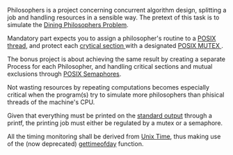 Philosophers is a project concerning concurrent algorithm design, splitting a job and handling resources in a sensible way. The pretext of this task is to simulate the <a href="https://en.wikipedia.org/wiki/Dining_philosophers_problem" target="_blank">Dining Philosophers Problem</a>.

Mandatory part expects you to assign a philosopher's routine to a <a href="https://it.wikipedia.org/wiki/POSIX_Threads" target="_blank"> POSIX thread</a>, and protect each <a href="https://en.wikipedia.org/wiki/Critical_section" target="_blank"> crytical section </a> with a designated <a href="https://en.wikipedia.org/wiki/Lock_(computer_science)" target="_blank"> POSIX MUTEX </a>.

The bonus project is about achieving the same result by creating a separate Process for each Philosopher, and handling critical sections and mutual exclusions through <a href="https://www.geeksforgeeks.org/use-posix-semaphores-c/" target="_blank">POSIX Semaphores</a>.

Not wasting resources by repeating computations becomes especially critical when the program(s) try to simulate more philosophers than phisical threads of the machine's CPU. 

Given that everything must be printed on the <a href="https://it.wikipedia.org/wiki/Canali_standard" target="_blank">standard output</a> <a href="" target="_blank"></a> through a printf, the printing job must either be regulated by a mutex or a semaphore.

All the timing monitoring shall be derived from <a href="https://en.wikipedia.org/wiki/Unix_time" target="_blank">Unix Time</a>, thus making use of the (now deprecated) <a href="https://en.wikipedia.org/wiki/System_time" target="_blank">gettimeofday</a> function.

<a href="" target="_blank"></a>
